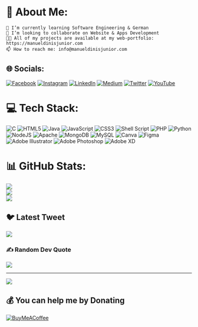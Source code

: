 
# 💫 About Me:
    🌱 I’m currently learning Software Engineering & German  
    👯 I’m looking to collaborate on Website & Apps Development   
    👨‍💻 All of my projects are available at my web-portfolio: https://manueldinisjunior.com
    📫 How to reach me: info@manueldinisjunior.com


## 🌐 Socials:
[![Facebook](https://img.shields.io/badge/Facebook-%231877F2.svg?logo=Facebook&logoColor=white)](https://facebook.com/manueldinisjunior) [![Instagram](https://img.shields.io/badge/Instagram-%23E4405F.svg?logo=Instagram&logoColor=white)](https://instagram.com/manueldinisjunior) [![LinkedIn](https://img.shields.io/badge/LinkedIn-%230077B5.svg?logo=linkedin&logoColor=white)](https://linkedin.com/in/manuel-dinis-junior/) [![Medium](https://img.shields.io/badge/Medium-12100E?logo=medium&logoColor=white)](https://medium.com/@mdinisjr95) [![Twitter](https://img.shields.io/badge/Twitter-%231DA1F2.svg?logo=Twitter&logoColor=white)](https://twitter.com/manueldinisjr) [![YouTube](https://img.shields.io/badge/YouTube-%23FF0000.svg?logo=YouTube&logoColor=white)](https://youtube.com/@manueldinisjunior) 

# 💻 Tech Stack:
![C](https://img.shields.io/badge/c-%2300599C.svg?style=for-the-badge&logo=c&logoColor=white) ![HTML5](https://img.shields.io/badge/html5-%23E34F26.svg?style=for-the-badge&logo=html5&logoColor=white) ![Java](https://img.shields.io/badge/java-%23ED8B00.svg?style=for-the-badge&logo=java&logoColor=white) ![JavaScript](https://img.shields.io/badge/javascript-%23323330.svg?style=for-the-badge&logo=javascript&logoColor=%23F7DF1E) ![CSS3](https://img.shields.io/badge/css3-%231572B6.svg?style=for-the-badge&logo=css3&logoColor=white) ![Shell Script](https://img.shields.io/badge/shell_script-%23121011.svg?style=for-the-badge&logo=gnu-bash&logoColor=white) ![PHP](https://img.shields.io/badge/php-%23777BB4.svg?style=for-the-badge&logo=php&logoColor=white) ![Python](https://img.shields.io/badge/python-3670A0?style=for-the-badge&logo=python&logoColor=ffdd54) ![NodeJS](https://img.shields.io/badge/node.js-6DA55F?style=for-the-badge&logo=node.js&logoColor=white) ![Apache](https://img.shields.io/badge/apache-%23D42029.svg?style=for-the-badge&logo=apache&logoColor=white) ![MongoDB](https://img.shields.io/badge/MongoDB-%234ea94b.svg?style=for-the-badge&logo=mongodb&logoColor=white) ![MySQL](https://img.shields.io/badge/mysql-%2300f.svg?style=for-the-badge&logo=mysql&logoColor=white) ![Canva](https://img.shields.io/badge/Canva-%2300C4CC.svg?style=for-the-badge&logo=Canva&logoColor=white) 	![Figma](https://img.shields.io/badge/figma-%23F24E1E.svg?style=for-the-badge&logo=figma&logoColor=white) ![Adobe Illustrator](https://img.shields.io/badge/adobeillustrator-%23FF9A00.svg?style=for-the-badge&logo=adobeillustrator&logoColor=white) ![Adobe Photoshop](https://img.shields.io/badge/adobephotoshop-%2331A8FF.svg?style=for-the-badge&logo=adobephotoshop&logoColor=white) ![Adobe XD](https://img.shields.io/badge/Adobe%20XD-470137?style=for-the-badge&logo=Adobe%20XD&logoColor=#FF61F6)
# 📊 GitHub Stats:
![](https://github-readme-stats.vercel.app/api?username=manueldinisjunior&theme=radical&hide_border=false&include_all_commits=false&count_private=false)<br/>
![](https://github-readme-streak-stats.herokuapp.com/?user=manueldinisjunior&theme=radical&hide_border=false)<br/>
![](https://github-readme-stats.vercel.app/api/top-langs/?username=manueldinisjunior&theme=radical&hide_border=false&include_all_commits=false&count_private=false&layout=compact)

## 🐦 Latest Tweet
[![](https://gtce.itsvg.in/api?username=manueldinisjr)](https://github.com/VishwaGauravIn/github-twitter-card-embed)

### ✍️ Random Dev Quote
![](https://quotes-github-readme.vercel.app/api?type=horizontal&theme=radical)

---
[![](https://visitcount.itsvg.in/api?id=manueldinisjunior&icon=0&color=0)](https://visitcount.itsvg.in)

  ## 💰 You can help me by Donating
  [![BuyMeACoffee](https://img.shields.io/badge/Buy%20Me%20a%20Coffee-ffdd00?style=for-the-badge&logo=buy-me-a-coffee&logoColor=black)](https://buymeacoffee.com/manueldinisjr) 

  
<!-- Proudly created with GPRM ( https://gprm.itsvg.in ) -->

